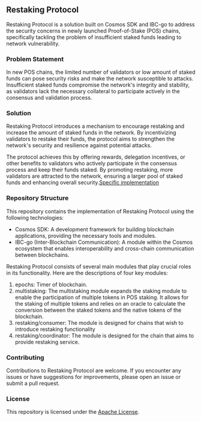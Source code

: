 ## Restaking Protocol

Restaking Protocol is a solution built on Cosmos SDK and IBC-go to address the security concerns in newly launched Proof-of-Stake (POS) chains, specifically tackling the problem of insufficient staked funds leading to network vulnerability.

### Problem Statement

In new POS chains, the limited number of validators or low amount of staked funds can pose security risks and make the network susceptible to attacks. Insufficient staked funds compromise the network's integrity and stability, as validators lack the necessary collateral to participate actively in the consensus and validation process.

### Solution

Restaking Protocol introduces a mechanism to encourage restaking and increase the amount of staked funds in the network. By incentivizing validators to restake their funds, the protocol aims to strengthen the network's security and resilience against potential attacks.

The protocol achieves this by offering rewards, delegation incentives, or other benefits to validators who actively participate in the consensus process and keep their funds staked. By promoting restaking, more validators are attracted to the network, ensuring a larger pool of staked funds and enhancing overall security.[Specific implementation](https://github.com/celinium-network/restaking_protocol/tree/main/x/restaking/README.md)

### Repository Structure

This repository contains the implementation of Restaking Protocol using the following technologies:

- Cosmos SDK: A development framework for building blockchain applications, providing the necessary tools and modules.
- IBC-go (Inter-Blockchain Communication): A module within the Cosmos ecosystem that enables interoperability and cross-chain communication between blockchains.

Restaking Protocol consists of several main modules that play crucial roles in its functionality. Here are the descriptions of four key modules:
1. epochs: Timer of blockchain.
2. multistaking: The multistaking module expands the staking module to enable the participation of multiple tokens in POS staking. It allows for the staking of multiple tokens and relies on an oracle to calculate the conversion between the staked tokens and the native tokens of the blockchain.
3. restaking/consumer: The module is designed for chains that wish to introduce restaking functionality
4. restaking/coordinator: The module is designed for the chain that aims to provide restaking service.

### Contributing

Contributions to Restaking Protocol are welcome. If you encounter any issues or have suggestions for improvements, please open an issue or submit a pull request.

### License

This repository is licensed under the [Apache License](LICENSE).